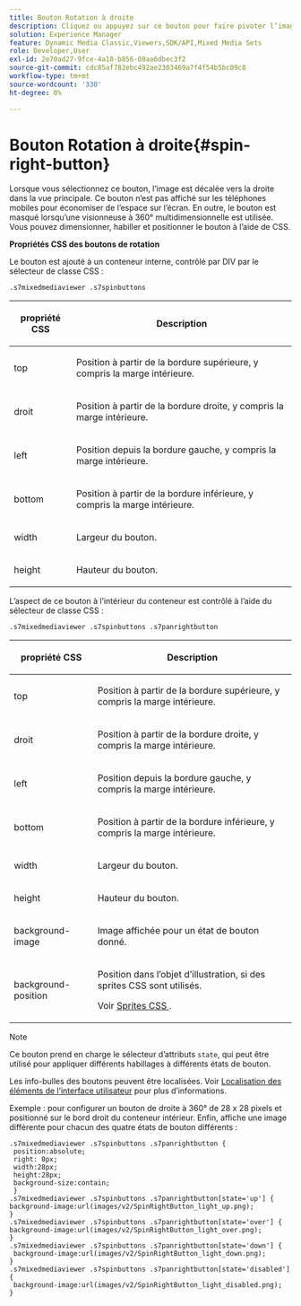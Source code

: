 ```yaml
---
title: Bouton Rotation à droite
description: Cliquez ou appuyez sur ce bouton pour faire pivoter l’image vers la droite dans la vue principale. Ce bouton n’est pas affiché sur les téléphones mobiles pour économiser de l’espace sur l’écran. En outre, le bouton est masqué lorsqu’une visionneuse à 360° multidimensionnelle est utilisée. Vous pouvez dimensionner, habiller et positionner le bouton à l’aide de CSS.
solution: Experience Manager
feature: Dynamic Media Classic,Viewers,SDK/API,Mixed Media Sets
role: Developer,User
exl-id: 2e70ad27-9fce-4a18-b856-08aa6dbec3f2
source-git-commit: cdc85af782ebc492ae2303469a7f4f54b5bc09c8
workflow-type: tm+mt
source-wordcount: '330'
ht-degree: 0%

---
```


# Bouton Rotation à droite{#spin-right-button}

Lorsque vous sélectionnez ce bouton, l’image est décalée vers la droite dans la vue principale. Ce bouton n’est pas affiché sur les téléphones mobiles pour économiser de l’espace sur l’écran. En outre, le bouton est masqué lorsqu’une visionneuse à 360° multidimensionnelle est utilisée. Vous pouvez dimensionner, habiller et positionner le bouton à l’aide de CSS.

<!--<a id="section_061E550C1C1D4DB2BD663A898895B38C"></a>-->

**Propriétés CSS des boutons de rotation**

Le bouton est ajouté à un conteneur interne, contrôlé par DIV par le sélecteur de classe CSS :

```
.s7mixedmediaviewer .s7spinbuttons
```

<table id="table_94EE3F5BBE4547C0B4943471CEE7EDE4"> 
 <thead> 
  <tr> 
   <th colname="col1" class="entry"> <p> propriété CSS </p> </th> 
   <th colname="col2" class="entry"> <p>Description </p> </th> 
  </tr> 
 </thead>
 <tbody> 
  <tr> 
   <td colname="col1"> <p> <span class="codeph"> top </span> </p> </td> 
   <td colname="col2"> <p>Position à partir de la bordure supérieure, y compris la marge intérieure. </p> </td> 
  </tr> 
  <tr> 
   <td colname="col1"> <p> <span class="codeph"> droit </span> </p> </td> 
   <td colname="col2"> <p>Position à partir de la bordure droite, y compris la marge intérieure. </p> </td> 
  </tr> 
  <tr> 
   <td colname="col1"> <p> <span class="codeph"> left </span> </p> </td> 
   <td colname="col2"> <p>Position depuis la bordure gauche, y compris la marge intérieure. </p> </td> 
  </tr> 
  <tr> 
   <td colname="col1"> <p> <span class="codeph"> bottom </span> </p> </td> 
   <td colname="col2"> <p>Position à partir de la bordure inférieure, y compris la marge intérieure. </p> </td> 
  </tr> 
  <tr> 
   <td colname="col1"> <p> <span class="codeph"> width </span> </p> </td> 
   <td colname="col2"> <p>Largeur du bouton. </p> </td> 
  </tr> 
  <tr> 
   <td colname="col1"> <p> <span class="codeph"> height </span> </p> </td> 
   <td colname="col2"> <p>Hauteur du bouton. </p> </td> 
  </tr> 
 </tbody> 
</table>

L’aspect de ce bouton à l’intérieur du conteneur est contrôlé à l’aide du sélecteur de classe CSS :

```
.s7mixedmediaviewer .s7spinbuttons .s7panrightbutton
```

<table id="table_3EC45539877A479DB83E8FC69142450B"> 
 <thead> 
  <tr> 
   <th colname="col1" class="entry"> <p> propriété CSS </p> </th> 
   <th colname="col2" class="entry"> <p>Description </p> </th> 
  </tr> 
 </thead>
 <tbody> 
  <tr> 
   <td colname="col1"> <p> <span class="codeph"> top </span> </p> </td> 
   <td colname="col2"> <p>Position à partir de la bordure supérieure, y compris la marge intérieure. </p> </td> 
  </tr> 
  <tr> 
   <td colname="col1"> <p> <span class="codeph"> droit </span> </p> </td> 
   <td colname="col2"> <p>Position à partir de la bordure droite, y compris la marge intérieure. </p> </td> 
  </tr> 
  <tr> 
   <td colname="col1"> <p> <span class="codeph"> left </span> </p> </td> 
   <td colname="col2"> <p>Position depuis la bordure gauche, y compris la marge intérieure. </p> </td> 
  </tr> 
  <tr> 
   <td colname="col1"> <p> <span class="codeph"> bottom </span> </p> </td> 
   <td colname="col2"> <p>Position à partir de la bordure inférieure, y compris la marge intérieure. </p> </td> 
  </tr> 
  <tr> 
   <td colname="col1"> <p> <span class="codeph"> width </span> </p> </td> 
   <td colname="col2"> <p>Largeur du bouton. </p> </td> 
  </tr> 
  <tr> 
   <td colname="col1"> <p> <span class="codeph"> height </span> </p> </td> 
   <td colname="col2"> <p>Hauteur du bouton. </p> </td> 
  </tr> 
  <tr> 
   <td colname="col1"> <p> <span class="codeph"> background-image </span> </p> </td> 
   <td colname="col2"> <p>Image affichée pour un état de bouton donné. </p> </td> 
  </tr> 
  <tr> 
   <td colname="col1"> <p> <span class="codeph"> background-position </span> </p> </td> 
   <td colname="col2"> <p> Position dans l’objet d’illustration, si des sprites CSS sont utilisés. </p> <p>Voir <a href="../../../c-html5-s7-aem-asset-viewers/c-html5-mixedmedia-viewer-about/c-html5-mixedmedia-viewer-customizingviewer/c-html5-mixedmedia-viewer-customizingviewer.md#section-209a43dfbddf4fc589e79cddaf233f50" format="dita" scope="local"> Sprites CSS </a>. </p> </td> 
  </tr> 
 </tbody> 
</table>

>[!NOTE]
>
>Ce bouton prend en charge le sélecteur d’attributs `state`, qui peut être utilisé pour appliquer différents habillages à différents états de bouton.

Les info-bulles des boutons peuvent être localisées. Voir [Localisation des éléments de l’interface utilisateur](../../../c-html5-s7-aem-asset-viewers/c-html5-mixedmedia-viewer-about/c-html5-mixedmedia-viewer-localization.md#concept-16262b8096474d6c9c018c3e99110dd1) pour plus d’informations.

Exemple : pour configurer un bouton de droite à 360° de 28 x 28 pixels et positionné sur le bord droit du conteneur intérieur. Enfin, affiche une image différente pour chacun des quatre états de bouton différents :

```
.s7mixedmediaviewer .s7spinbuttons .s7panrightbutton { 
 position:absolute; 
 right: 0px; 
 width:28px; 
 height:28px; 
 background-size:contain; 
 } 
.s7mixedmediaviewer .s7spinbuttons .s7panrightbutton[state='up'] { 
background-image:url(images/v2/SpinRightButton_light_up.png); 
} 
.s7mixedmediaviewer .s7spinbuttons .s7panrightbutton[state='over'] { 
background-image:url(images/v2/SpinRightButton_light_over.png); 
} 
.s7mixedmediaviewer .s7spinbuttons .s7panrightbutton[state='down'] { 
 background-image:url(images/v2/SpinRightButton_light_down.png); 
} 
.s7mixedmediaviewer .s7spinbuttons .s7panrightbutton[state='disabled'] { 
 background-image:url(images/v2/SpinRightButton_light_disabled.png); 
}
```
